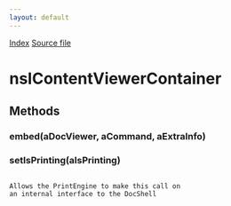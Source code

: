 ```yaml
---
layout: default
---
```

<div id='links'><a href="../index.html">Index</a>
<a href="http://dxr.mozilla.org/mozilla-central/source/docshell/base/nsIContentViewerContainer.idl">Source file</a>
</div>

# nsIContentViewerContainer #

## Methods ##

### embed(aDocViewer, aCommand, aExtraInfo) ###

### setIsPrinting(aIsPrinting) ###
<code>  
Allows the PrintEngine to make this call on   
an internal interface to the DocShell  
  
</code>